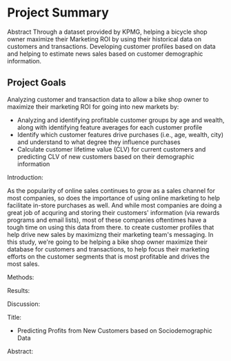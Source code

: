 # Project Summary
Abstract
Through a dataset provided by KPMG, helping a bicycle shop owner maximize their Marketing ROI by using their historical data on customers and transactions. Developing customer profiles based on data and helping to estimate news sales based on customer demographic information.


## Project Goals
Analyzing customer and transaction data to allow a bike shop owner to maximize their marketing ROI for going into new markets by:
- Analyzing and identifying profitable customer groups by age and wealth, along with identifying feature averages for each customer profile
- Identify which customer features drive purchases (i.e., age, wealth, city) and understand to what degree they influence purchases
- Calculate customer lifetime value (CLV) for current customers and predicting CLV of new customers based on their demographic information


Introduction:

  As the popularity of online sales continues to grow as a sales channel for most companies, so does the importance of using online marketing to help facilitate in-store purchases as well. And while most companies are doing a great job of acquring and storing their customers' information (via rewards programs and email lists), most of these companies oftentimes have a tough time on using this data from there. to create customer profiles that help drive new sales by maximizng their marketing team's messaging. 
  In this study, we're going to be helping a bike shop owner maximize their database for customers and transactions, to help focus their marketing efforts on the customer segments that is most profitable and drives the most sales.

Methods:

Results:

Discussion:

Title:

- Predicting Profits from New Customers based on Sociodemographic Data

Abstract:
